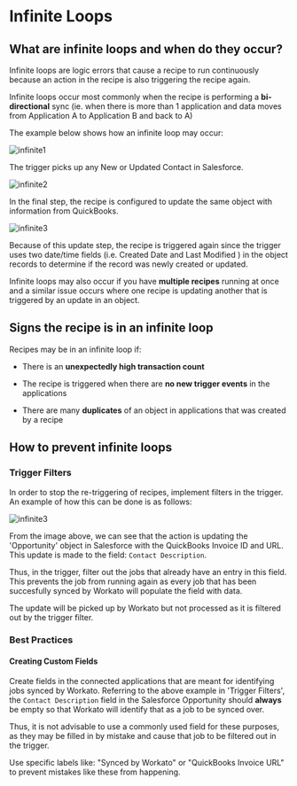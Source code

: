 # Infinite Loops

## What are infinite loops and when do they occur? 
Infinite loops are logic errors that cause a recipe to run continuously because an action in the recipe is also triggering the recipe again.

Infinite loops occur most commonly when the recipe is performing a **bi-directional** sync (ie. when there is more than 1 application and data moves from Application A to Application B and back to A) 

The example below shows how an infinite loop may occur: 

![infinite1](/_uploads/infinite-loops/infinite1.JPG)

The trigger picks up any New or Updated Contact in Salesforce. 

![infinite2](/_uploads/infinite-loops/infinite2.JPG)

In the final step, the recipe is configured to update the same object with information from QuickBooks.

![infinite3](/_uploads/infinite-loops/infinite3.JPG)

Because of this update step, the recipe is triggered again since the trigger uses two date/time fields (i.e. Created Date and Last Modified ) in the object records to determine if the record was newly created or updated.

Infinite loops may also occur if you have **multiple recipes** running at once and a similar issue occurs where one recipe is updating another that is triggered by an update in an object.

## Signs the recipe is in an infinite loop

Recipes may be in an infinite loop if:

  * There is an **unexpectedly high transaction count** 
  
  * The recipe is triggered when there are **no new trigger events** in the applications
  
  * There are many **duplicates** of an object in applications that was created by a recipe

## How to prevent infinite loops

### Trigger Filters
In order to stop the re-triggering of recipes, implement filters in the trigger. An example of how this can be done is as follows:

![infinite3](/_uploads/infinite-loops/infinite3.JPG)

From the image above, we can see that the action is updating the 'Opportunity' object in Salesforce with the QuickBooks Invoice ID and URL. This update is made to the field: `Contact Description`. 

Thus, in the trigger, filter out the jobs that already have an entry in this field. This prevents the job from running again as every job that has been succesfully synced by Workato will populate the field with data. 

The update will be picked up by Workato but not processed as it is filtered out by the trigger filter.


### Best Practices

#### Creating Custom Fields
Create fields in the connected applications that are meant for identifying jobs synced by Workato. Referring to the above example in 'Trigger Filters', the `Contact Description` field in the Salesforce Opportunity should **always** be empty so that Workato will identify that as a job to be synced over.

Thus, it is not advisable to use a commonly used field for these purposes, as they may be filled in by mistake and cause that job to be filtered out in the trigger. 

Use specific labels like: "Synced by Workato" or "QuickBooks Invoice URL" to prevent mistakes like these from happening.
